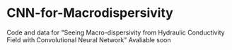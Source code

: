 # CNN-for-Macrodispersivity
Code and data for "Seeing Macro-dispersivity from Hydraulic Conductivity Field with Convolutional Neural Network"
Avaliable soon
